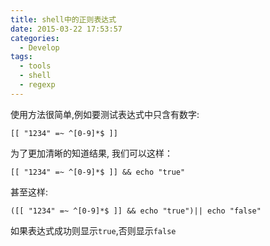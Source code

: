 ```yaml
---
title: shell中的正则表达式
date: 2015-03-22 17:53:57
categories:
  - Develop
tags:
  - tools
  - shell
  - regexp
---
```


使用方法很简单,例如要测试表达式中只含有数字:

    [[ "1234" =~ ^[0-9]*$ ]]

为了更加清晰的知道结果, 我们可以这样：

    [[ "1234" =~ ^[0-9]*$ ]] && echo "true"

甚至这样:

    ([[ "1234" =~ ^[0-9]*$ ]] && echo "true")|| echo "false"

如果表达式成功则显示`true`,否则显示`false`